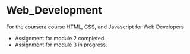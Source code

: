 # Web_Development
For the coursera course HTML, CSS, and Javascript for Web Developers
* Assignment for module 2 completed.
* Assignment for module 3 in progress.
